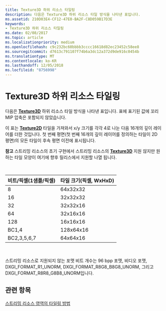```yaml
---
title: Texture3D 하위 리소스 타일링
description: 다음은 Texture3D 하위 리소스 타일 방식을 나타낸 표입니다.
ms.assetid: 210D03E4-CF12-47E0-BA2F-C8D059B17D3E
keywords:
- Texture3D 하위 리소스 타일링
ms.date: 02/08/2017
ms.topic: article
ms.localizationpriority: medium
ms.openlocfilehash: c9c232bc60bbbb3cccc16618d82ec23452c58ee8
ms.sourcegitcommit: d7613c791107f74b6a3dc12a372d9de916c0454b
ms.translationtype: MT
ms.contentlocale: ko-KR
ms.lasthandoff: 12/05/2018
ms.locfileid: "8756998"
---
```

# <a name="texture3d-subresource-tiling"></a>Texture3D 하위 리소스 타일링


다음은 [**Texture3D**](https://msdn.microsoft.com/library/windows/desktop/ff471562) 하위 리소스 타일 방식을 나타낸 표입니다. 표에 표기된 값에 꼬리 MIP 압축은 포함되지 않았습니다.

이 표는 [**Texture2D**](https://msdn.microsoft.com/library/windows/desktop/ff471525) 타일을 가져와서 x/y 크기를 각각 4로 나눈 다음 16개의 깊이 레이어를 더한 것입니다. 첫 번째 평면(첫 번째 16개의 깊이 레이어를 정의하는 타일이 2D 평면)의 모든 타일이 후속 평면 이전에 표시됩니다.

**참고** 스트리밍 리소스의 초기 구현에서 스트리밍 리소스의 [**Texture3D**](https://msdn.microsoft.com/library/windows/desktop/ff471562) 지원 않지만 원하는 타일 모양이 여기에 향후 릴리스에서 지원할 나열 됩니다.

 

| 비트/픽셀(1샘플/픽셀) | 타일 크기(픽셀, WxHxD) |
|-----------------------------|---------------------------------|
| 8                           | 64x32x32                        |
| 16                          | 32x32x32                        |
| 32                          | 32x32x16                        |
| 64                          | 32x16x16                        |
| 128                         | 16x16x16                        |
| BC1,4                       | 128x64x16                       |
| BC2,3,5,6,7                 | 64x64x16                        |

 

스트리밍 리소스로 지원되지 않는 포맷 비트 개수는 96 bpp 포맷, 비디오 포맷, DXGI\_FORMAT\_R1\_UNORM, DXGI\_FORMAT\_R8G8\_B8G8\_UNORM, 그리고 DXGI\_FORMAT\_R8R8\_G8B8\_UNORM입니다.

## <a name="span-idrelated-topicsspanrelated-topics"></a><span id="related-topics"></span>관련 항목


[스트리밍 리소스 영역의 타일링 방법](how-a-streaming-resource-s-area-is-tiled.md)

 

 




